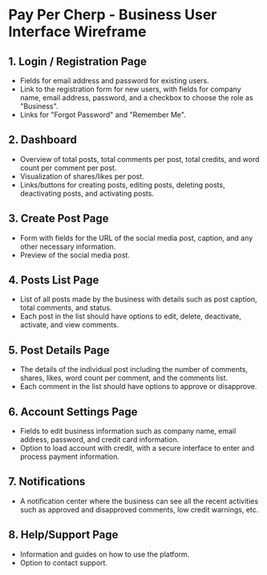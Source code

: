 # Pay Per Cherp - Business User Interface Wireframe

## 1. Login / Registration Page

- Fields for email address and password for existing users.
- Link to the registration form for new users, with fields for company name, email address, password, and a checkbox to choose the role as "Business".
- Links for "Forgot Password" and "Remember Me".

## 2. Dashboard

- Overview of total posts, total comments per post, total credits, and word count per comment per post.
- Visualization of shares/likes per post.
- Links/buttons for creating posts, editing posts, deleting posts, deactivating posts, and activating posts.

## 3. Create Post Page

- Form with fields for the URL of the social media post, caption, and any other necessary information.
- Preview of the social media post.

## 4. Posts List Page

- List of all posts made by the business with details such as post caption, total comments, and status.
- Each post in the list should have options to edit, delete, deactivate, activate, and view comments.

## 5. Post Details Page

- The details of the individual post including the number of comments, shares, likes, word count per comment, and the comments list.
- Each comment in the list should have options to approve or disapprove.

## 6. Account Settings Page

- Fields to edit business information such as company name, email address, password, and credit card information.
- Option to load account with credit, with a secure interface to enter and process payment information.

## 7. Notifications

- A notification center where the business can see all the recent activities such as approved and disapproved comments, low credit warnings, etc.

## 8. Help/Support Page

- Information and guides on how to use the platform.
- Option to contact support.
